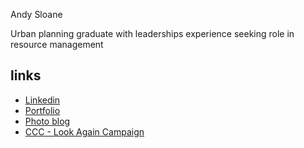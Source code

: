 Andy Sloane 

Urban planning graduate with leaderships experience seeking role in resource management




 
## links 
-  [Linkedin](https://www.linkedin.com/in/andysloane)
-  [Portfolio](https://readymag.com/u98679279/andysloane/)
-  [Photo blog](http://andy-in-nz.tumblr.com/)
-  [CCC - Look Again Campaign](https://www.youtube.com/watch?v=6Mei7Nr9bRs)

 


